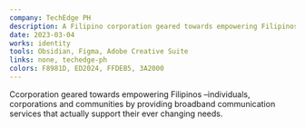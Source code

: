 ```yaml
---
company: TechEdge PH
description: A Filipino corporation geared towards empowering Filipinos
date: 2023-03-04
works: identity
tools: Obsidian, Figma, Adobe Creative Suite
links: none, techedge-ph
colors: F8981D, ED2024, FFDEB5, 3A2000
---
```


Ccorporation geared towards empowering Filipinos –individuals, corporations and communities by providing broadband communication services that actually support their ever changing needs.
